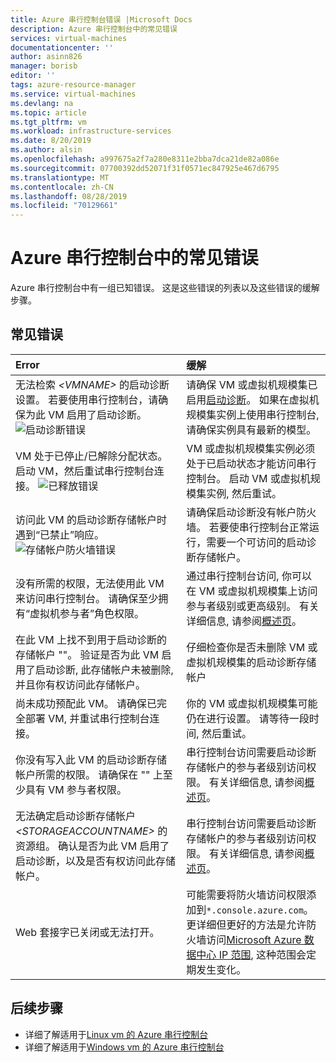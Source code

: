 ```yaml
---
title: Azure 串行控制台错误 |Microsoft Docs
description: Azure 串行控制台中的常见错误
services: virtual-machines
documentationcenter: ''
author: asinn826
manager: borisb
editor: ''
tags: azure-resource-manager
ms.service: virtual-machines
ms.devlang: na
ms.topic: article
ms.tgt_pltfrm: vm
ms.workload: infrastructure-services
ms.date: 8/20/2019
ms.author: alsin
ms.openlocfilehash: a997675a2f7a280e8311e2bba7dca21de82a086e
ms.sourcegitcommit: 07700392dd52071f31f0571ec847925e467d6795
ms.translationtype: MT
ms.contentlocale: zh-CN
ms.lasthandoff: 08/28/2019
ms.locfileid: "70129661"
---
```

# <a name="common-errors-within-the-azure-serial-console"></a>Azure 串行控制台中的常见错误
Azure 串行控制台中有一组已知错误。 这是这些错误的列表以及这些错误的缓解步骤。

## <a name="common-errors"></a>常见错误

Error                            |   缓解
:---------------------------------|:--------------------------------------------|
无法检索 *&lt;VMNAME&gt;* 的启动诊断设置。 若要使用串行控制台，请确保为此 VM 启用了启动诊断。 ![启动诊断错误](./media/virtual-machines-serial-console/virtual-machines-serial-console-boot-diagnostics-error.png) | 请确保 VM 或虚拟机规模集已启用[启动诊断](boot-diagnostics.md)。 如果在虚拟机规模集实例上使用串行控制台, 请确保实例具有最新的模型。
VM 处于已停止/已解除分配状态。 启动 VM，然后重试串行控制台连接。 ![已释放错误](./media/virtual-machines-serial-console/virtual-machines-serial-console-deallocating-error.png) | VM 或虚拟机规模集实例必须处于已启动状态才能访问串行控制台。 启动 VM 或虚拟机规模集实例, 然后重试。
访问此 VM 的启动诊断存储帐户时遇到“已禁止”响应。 ![存储帐户防火墙错误](./media/virtual-machines-serial-console/virtual-machines-serial-console-firewall-error.png)| 请确保启动诊断没有帐户防火墙。 若要使串行控制台正常运行，需要一个可访问的启动诊断存储帐户。
没有所需的权限，无法使用此 VM 来访问串行控制台。 请确保至少拥有“虚拟机参与者”角色权限。| 通过串行控制台访问, 你可以在 VM 或虚拟机规模集上访问参与者级别或更高级别。 有关详细信息, 请参阅[概述页](serial-console-overview.md)。
在此 VM 上找不到用于启动诊断的存储帐户 ""。 验证是否为此 VM 启用了启动诊断, 此存储帐户未被删除, 并且你有权访问此存储帐户。 | 仔细检查你是否未删除 VM 或虚拟机规模集的启动诊断存储帐户
尚未成功预配此 VM。 请确保已完全部署 VM, 并重试串行控制台连接。 | 你的 VM 或虚拟机规模集可能仍在进行设置。 请等待一段时间, 然后重试。
你没有写入此 VM 的启动诊断存储帐户所需的权限。 请确保在 "" 上至少具有 VM 参与者权限。 | 串行控制台访问需要启动诊断存储帐户的参与者级别访问权限。 有关详细信息, 请参阅[概述页](serial-console-overview.md)。
无法确定启动诊断存储帐户 *&lt;STORAGEACCOUNTNAME&gt;* 的资源组。 确认是否为此 VM 启用了启动诊断，以及是否有权访问此存储帐户。 | 串行控制台访问需要启动诊断存储帐户的参与者级别访问权限。 有关详细信息, 请参阅[概述页](serial-console-overview.md)。
Web 套接字已关闭或无法打开。 | 可能需要将防火墙访问权限添加到`*.console.azure.com`。 更详细但更好的方法是允许防火墙访问[Microsoft Azure 数据中心 IP 范围](https://www.microsoft.com/download/details.aspx?id=41653), 这种范围会定期发生变化。


## <a name="next-steps"></a>后续步骤
* 详细了解适用于[Linux vm 的 Azure 串行控制台](./serial-console-linux.md)
* 详细了解适用于[Windows vm 的 Azure 串行控制台](./serial-console-windows.md)